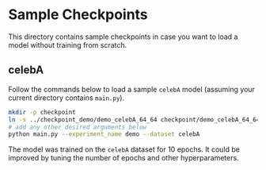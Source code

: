 # Sample Checkpoints

This directory contains sample checkpoints in case you want to load a model
without training from scratch.

## celebA

Follow the commands below to load a sample `celebA` model
(assuming your current directory contains `main.py`).

```bash
mkdir -p checkpoint
ln -s ../checkpoint_demo/demo_celebA_64_64 checkpoint/demo_celebA_64_64
# add any other desired arguments below
python main.py --experiment_name demo --dataset celebA
```

The model was trained on the `celebA` dataset for 10 epochs.
It could be improved by tuning the number of epochs and other hyperparameters.

